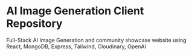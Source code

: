 # AI Image Generation Client Repository

Full-Stack AI Image Generation and community showcase website using React, MongoDB, Express, Tailwind, Cloudinary, OpenAI


 
